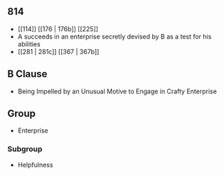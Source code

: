 ## 814
- [[114]] [[176 | 176b]] [[225]] 
- A succeeds in an enterprise secretly devised by B as a test for his abilities
- [[281 | 281c]] [[367 | 367b]] 

## B Clause
- Being Impelled by an Unusual Motive to Engage in Crafty Enterprise

## Group
- Enterprise

### Subgroup
- Helpfulness

